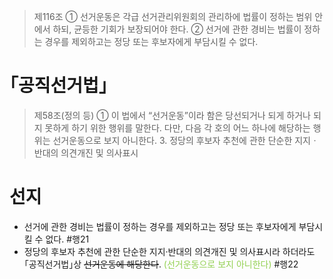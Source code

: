 > 제116조
> ① 선거운동은 각급 선거관리위원회의 관리하에 법률이 정하는 범위 안에서 하되, 균등한 기회가 보장되어야 한다.
> ② 선거에 관한 경비는 법률이 정하는 경우를 제외하고는 정당 또는 후보자에게 부담시킬 수 없다.

# ｢공직선거법｣
> 제58조(정의 등) 
> ① 이 법에서 “선거운동”이라 함은 당선되거나 되게 하거나 되지 못하게 하기 위한 행위를 말한다. 다만, 다음 각 호의 어느 하나에 해당하는 행위는 선거운동으로 보지 아니한다. 
> 	3. 정당의 후보자 추천에 관한 단순한 지지ㆍ반대의 의견개진 및 의사표시

# 선지 
- 선거에 관한 경비는 법률이 정하는 경우를 제외하고는 정당 또는 후보자에게 부담시킬 수 없다. #행21
- 정당의 후보자 추천에 관한 단순한 지지·반대의 의견개진 및 의사표시라 하더라도 ｢공직선거법｣상 ~~선거운동에 해당한다~~. <font color="#92d050">(선거운동으로 보지 아니한다)</font> #행22